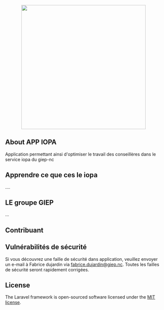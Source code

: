 <p align="center"><a href="https://laravel.com" target="_blank">
<img src="https://giep.nc/__/files/2019/10/Logo-full.png" width="400"></a></p>



## About APP IOPA

Application permettant ainsi d'optimiser le travail des conseillères dans le service iopa du giep-nc


## Apprendre ce que ces le iopa


....

## LE groupe GIEP

...

## Contribuant


## Vulnérabilités de sécurité

Si vous découvrez une faille de sécurité dans application, veuillez envoyer un e-mail à Fabrice dujardin via [fabrice.dujardin@giep.nc](mailto:fabrice.dujardin@giep.nc). Toutes les failles de sécurité seront rapidement corrigées.

## License

The Laravel framework is open-sourced software licensed under the [MIT license](https://opensource.org/licenses/MIT).
